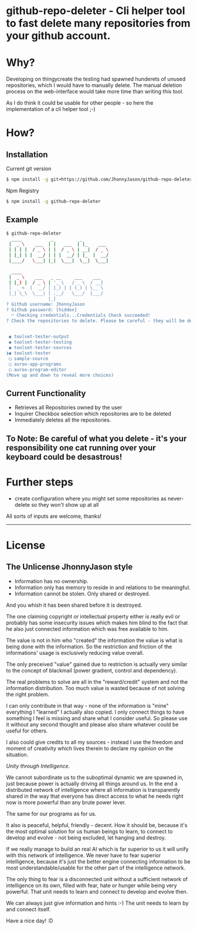 # github-repo-deleter - Cli helper tool to fast delete many repositories from your github account.

# Why?
Developing on thingycreate the testing had spawned hunderets of unused repositories, which I would have to manually delete. The manual deletion process on the web-interface would take more time than writing this tool.

As I do think it could be usable for other people - so here the implementation of a cli helper tool ;-)

# How?
Installation
------------

Current git version
``` sh
$ npm install -g git+https://github.com/JhonnyJason/github-repo-deleter.git
```
Npm Registry
``` sh
$ npm install -g github-repo-deleter
```

Example
-----
``` sh
$ github-repo-deleter
  ____           _          _          
 |  _ \    ___  | |   ___  | |_    ___ 
 | | | |  / _ \ | |  / _ \ | __|  / _ \
 | |_| | |  __/ | | |  __/ | |_  |  __/
 |____/   \___| |_|  \___|  \__|  \___|
                                       
  ____                               
 |  _ \    ___   _ __     ___    ___ 
 | |_) |  / _ \ | '_ \   / _ \  / __|
 |  _ <  |  __/ | |_) | | (_) | \__ \
 |_| \_\  \___| | .__/   \___/  |___/
                |_|                  
? Github username: JhonnyJason
? Github password: [hidden]
  ◠ Checking credentials...Credentials Check succeeded!
? Check the repositories to delete. Please be careful - they will be deleted immediately!

 
 ◉ toolset-tester-output
 ◉ toolset-tester-testing
 ◉ toolset-tester-sources
❯◉ toolset-tester
 ◯ sample-source
 ◯ aurox-app-programs
 ◯ aurox-program-editor
(Move up and down to reveal more choices)

```
Current Functionality
---------------------

- Retrieves all Repositories owned by the user
- Inquirer Checkbox selection which repositories are to be deleted
- Immediately deletes all the repositories.

To Note: Be careful of what you delete - it's your responsibility one cat running over your keyboard could be desastrous!
---

# Further steps

- create configuration where you might set some repositories as never-delete so they won't show up at all

All sorts of inputs are welcome, thanks!

---

# License

## The Unlicense JhonnyJason style

- Information has no ownership.
- Information only has memory to reside in and relations to be meaningful.
- Information cannot be stolen. Only shared or destroyed.

And you whish it has been shared before it is destroyed.

The one claiming copyright or intellectual property either is really evil or probably has some insecurity issues which makes him blind to the fact that he also just connected information which was free available to him.

The value is not in him who "created" the information the value is what is being done with the information.
So the restriction and friction of the informations' usage is exclusively reducing value overall.

The only preceived "value" gained due to restriction is actually very similar to the concept of blackmail (power gradient, control and dependency).

The real problems to solve are all in the "reward/credit" system and not the information distribution. Too much value is wasted because of not solving the right problem.

I can only contribute in that way - none of the information is "mine" everything I "learned" I actually also copied.
I only connect things to have something I feel is missing and share what I consider useful. So please use it without any second thought and please also share whatever could be useful for others. 

I also could give credits to all my sources - instead I use the freedom and moment of creativity which lives therein to declare my opinion on the situation. 

*Unity through Intelligence.*

We cannot subordinate us to the suboptimal dynamic we are spawned in, just because power is actually driving all things around us.
In the end a distributed network of intelligence where all information is transparently shared in the way that everyone has direct access to what he needs right now is more powerful than any brute power lever.

The same for our programs as for us.

It also is peaceful, helpful, friendly - decent. How it should be, because it's the most optimal solution for us human beings to learn, to connect to develop and evolve - not being excluded, let hanging and destroy.

If we really manage to build an real AI which is far superior to us it will unify with this network of intelligence.
We never have to fear superior intelligence, because it's just the better engine connecting information to be most understandable/usable for the other part of the intelligence network.

The only thing to fear is a disconnected unit without a sufficient network of intelligence on its own, filled with fear, hate or hunger while being very powerful. That unit needs to learn and connect to develop and evolve then.

We can always just give information and hints :-) The unit needs to learn by and connect itself.

Have a nice day! :D